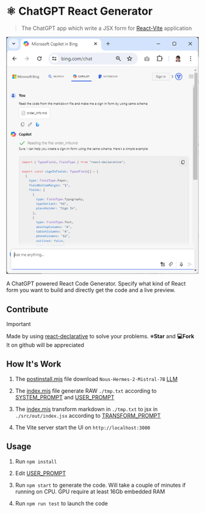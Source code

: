 # ⚛️ ChatGPT React Generator

> The ChatGPT app which write a JSX form for [React-Vite](https://vitejs.dev/) application

![gpt](./docs/gpt.png)

A ChatGPT powered React Code Generator. Specify what kind of React form you want to build and directly get the code and a live preview.

## Contribute

> [!IMPORTANT]
> Made by using [react-declarative](https://github.com/react-declarative/react-declarative) to solve your problems. **⭐Star** and **💻Fork** It on github will be appreciated

## How It's Work

1. The [postinstall.mjs](./scripts/postinstall.mjs) file download `Nous-Hermes-2-Mistral-7B` [LLM](https://en.wikipedia.org/wiki/Large_language_model)

2. The [index.mjs](./index.mjs) file generate RAW `./tmp.txt` according to [SYSTEM_PROMPT](./assets/SYSTEM_PROMPT.txt) and [USER_PROMPT](./assets/USER_PROMPT.txt)

3. The [index.mjs](./index.mjs) transform markdown in `./tmp.txt` to jsx in `./src/out/index.jsx` according to [TRANSFORM_PROMPT](./assets/TRANSFORM_PROMPT.txt)

4. The Vite server start the UI on `http://localhost:3000`

## Usage

1. Run `npm install`

2. Edit [USER_PROMPT](./assets/USER_PROMPT.txt)

3. Run `npm start` to generate the code. Will take a couple of minutes if running on CPU. GPU require at least 16Gb embedded RAM

4. Run `npm run test` to launch the code
